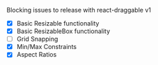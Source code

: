 Blocking issues to release with react-draggable v1

- [x] Basic Resizable functionality
- [x] Basic ResizableBox functionality
- [ ] Grid Snapping
- [x] Min/Max Constraints
- [x] Aspect Ratios
